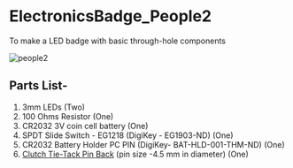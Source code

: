 # ElectronicsBadge_People2
To make a LED badge with basic through-hole components

![people2](https://user-images.githubusercontent.com/9293705/46259365-4f9e3000-c48d-11e8-99d7-8864e407adc0.png)


## Parts List-

1. 3mm LEDs (Two)
2. 100 Ohms Resistor (One)
3. CR2032 3V coin cell battery (One)
4. SPDT Slide Switch - EG1218 (DigiKey - EG1903-ND) (One)
5. CR2032 Battery Holder PC PIN (DigiKey- BAT-HLD-001-THM-ND) (One)
6. [Clutch Tie-Tack Pin Back](https://www.amazon.com/gp/product/B0759PMB12/ref=oh_aui_search_detailpage?ie=UTF8&psc=1) (pin size -4.5 mm in diameter) (One)
